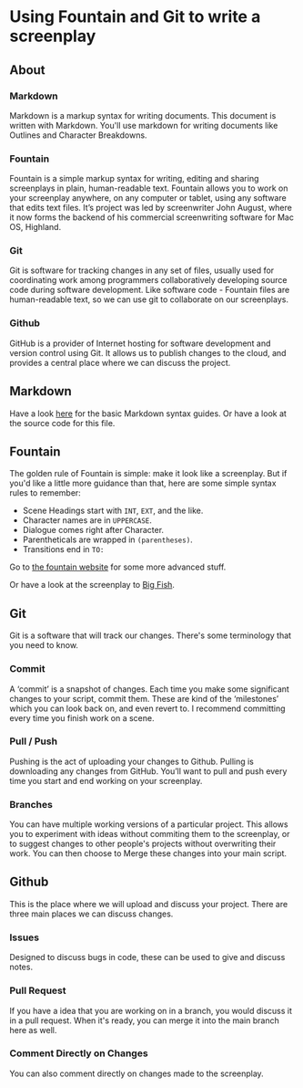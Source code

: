 # Using Fountain and Git to write a screenplay

## About

### Markdown

Markdown is a markup syntax for writing documents. This document is written with Markdown. You'll use markdown for writing documents like Outlines and Character Breakdowns. 

### Fountain

Fountain is a simple markup syntax for writing, editing and sharing screenplays in plain, human-readable text. Fountain allows you to work on your screenplay anywhere, on any computer or tablet, using any software that edits text files. It’s project was led by screenwriter John August, where it now forms the backend of his commercial screenwriting software for Mac OS, Highland.

### Git

Git is software for tracking changes in any set of files, usually used for coordinating work among programmers collaboratively developing source code during software development. Like software code - Fountain files are human-readable text, so we can use git to collaborate on our screenplays.

### Github

GitHub is a provider of Internet hosting for software development and version control using Git. It allows us to publish changes to the cloud, and provides a central place where we can discuss the project.

## Markdown

Have a look [here](https://www.markdownguide.org/basic-syntax/) for the basic Markdown syntax guides. Or have a look at the source code for this file.

## Fountain

The golden rule of Fountain is simple: make it look like a screenplay. But if you'd like a little more guidance than that, here are some simple syntax rules to remember:

- Scene Headings start with `INT`, `EXT`, and the like.
- Character names are in `UPPERCASE`.
- Dialogue comes right after Character.
- Parentheticals are wrapped in `(parentheses)`.
- Transitions end in `TO:`

Go to [the fountain website](https://fountain.io/syntax) for some more advanced stuff.

Or have a look at the screenplay to [Big Fish](https://fountain.io/_downloads/Big-Fish.fountain). 

## Git

Git is a software that will track our changes. There's some terminology that you need to know.

### Commit

A ‘commit’ is a snapshot of changes. Each time you make some significant changes to your script, commit them. These are kind of the ‘milestones’ which you can look back on, and even revert to. I recommend committing every time you finish work on a scene.

### Pull / Push

Pushing is the act of uploading your changes to Github. Pulling is downloading any changes from GitHub. You’ll want to pull and push every time you start and end working on your screenplay.

### Branches

You can have multiple working versions of a particular project. This allows you to experiment with ideas without commiting them to the screenplay, or to suggest changes to other people's projects without overwriting their work. You can then choose to Merge these changes into your main script.

## Github

This is the place where we will upload and discuss your project. There are three main places we can discuss changes.

### Issues

Designed to discuss bugs in code, these can be used to give and discuss notes.

### Pull Request

If you have a idea that you are working on in a branch, you would discuss it in a pull request. When it's ready, you can merge it into the main branch here as well.

### Comment Directly on Changes

You can also comment directly on changes made to the screenplay.

